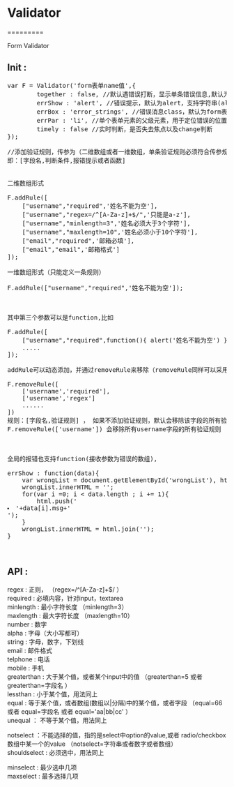 ﻿<h1>Validator</h1>
=========

<p>Form Validator</p>

<h2>Init :</h2>

<pre>
var F = Validator('form表单name值',{
		together : false, //默认遇错误打断，显示单条错误信息,默认为false（只显示一条）
		errShow : 'alert', //错误提示，默认为alert，支持字符串(alert,single,multiple),自定义function(string || array())
		errBox : 'error_strings', //错误消息class，默认为form表单中的 .error_strings
        errPar : 'li', //单个表单元素的父级元素，用于定位错误的位置 li > (span > input ) ~ span.error_strings
		timely : false //实时判断，是否失去焦点以及change判断
});

//添加验证规则，传参为（二维数组或者一维数组，单条验证规则必须符合传参规则），
即：[字段名,判断条件,报错提示或者函数]


二维数组形式

F.addRule([
    ["username","required",'姓名不能为空'],
    ["username","regex=/^[A-Za-z]+$/",'只能是a-z'],
    ["username","minlength=3",'姓名必须大于3个字符'],
    ["username","maxlength=10",'姓名必须小于10个字符'],
    ["email","required",'邮箱必填'],
    ["email","email",'邮箱格式']
]);

一维数组形式（只能定义一条规则）

F.addRule(["username","required",'姓名不能为空']);



其中第三个参数可以是function,比如

F.addRule([
    ["username","required",function(){ alert('姓名不能为空') }],
	.....
]);

addRule可以动态添加，并通过removeRule来移除（removeRule同样可以采用二维数组和一维数组），比如

F.removeRule([
	['username','required'],
	['username','regex']
	......
])
规则：[字段名,验证规则] ， 如果不添加验证规则，默认会移除该字段的所有验证，如
F.removeRule(['username']) 会移除所有username字段的所有验证规则



全局的报错也支持function(接收参数为错误的数组),

errShow : function(data){
    var wrongList = document.getElementById('wrongList'), html = [];
    wrongList.innerHTML = '';
    for(var i =0; i < data.length ; i += 1){
        html.push('<li>'+data[i].msg+'</li>');
    }
    wrongList.innerHTML = html.join('');
}


</pre>

<h2>API :</h2>


regex : 正则， （regex=/^[A-Za-z]+$/ ） <br/>
required : 必填内容，针对input，textarea <br/>
minlength : 最小字符长度 （minlength=3）<br/>
maxlength : 最大字符长度 （maxlength=10）<br/>
number : 数字<br/>
alpha : 字母（大小写都可）<br/>
string : 字母，数字，下划线<br/>
email : 邮件格式<br/>
telphone : 电话<br/>
mobile : 手机<br/>
greaterthan : 大于某个值，或者某个input中的值 （greaterthan=5 或者 greaterthan=字段名 ）<br/>
lessthan : 小于某个值，用法同上<br/>
equal : 等于某个值，或者数组(数组以|分隔)中的某个值，或者字段  （equal=66 或者 equal=字段名 或者  equal='aa|bb|cc' ）<br/>
unequal ： 不等于某个值，用法同上<br/>

notselect ：不能选择的值，指的是select中option的value,或者 radio/checkbox数组中某一个的value （notselect=字符串或者数字或者数组）<br/>
shouldselect : 必须选中，用法同上<br/>

minselect : 最少选中几项<br/>
maxselect : 最多选择几项<br/>